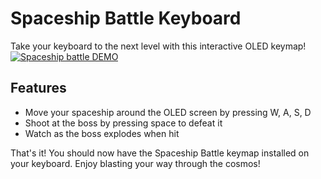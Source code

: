 # Spaceship Battle Keyboard

Take your keyboard to the next level with this interactive OLED keymap!
[![Spaceship battle DEMO](https://img.youtube.com/vi/vfcvd-UC4go/maxresdefault.jpg)](https://youtube.com/shorts/vfcvd-UC4go)

## Features
- Move your spaceship around the OLED screen by pressing W, A, S, D
- Shoot at the boss by pressing space to defeat it
- Watch as the boss explodes when hit

That's it! You should now have the Spaceship Battle keymap installed on your keyboard. Enjoy blasting your way through the cosmos!